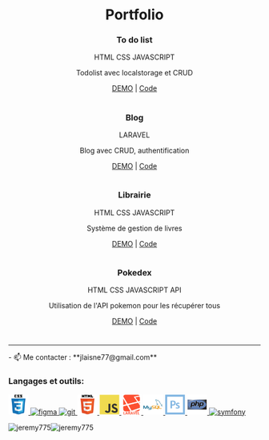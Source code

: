 <h1 align="center">Portfolio</h1>

<p align="center">
    <h3 align="center">To do list</h6>
    <p align="center">HTML CSS JAVASCRIPT</p>
    <p align="center">Todolist avec localstorage et CRUD</p>
    <p align="center">
      <a href="https://jeremy775.github.io/ToDoList/">DEMO</a>  |
      <a href="https://github.com/Jeremy775/ToDoList">Code</a>
      <h1></h1>
    </p>
</p>
<p align="center">
    <h3 align="center">Blog</h6>
    <p align="center">LARAVEL</p>
    <p align="center">Blog avec CRUD, authentification</p>
    <p align="center">
      <a href="https://jeremy775.github.io/CityzenBlog/">DEMO</a>  |
      <a href="https://github.com/Jeremy775/CityzenBlog/">Code</a>
  <h1></h1>
    </p>
</p>
<p align="center">
    <h3 align="center">Librairie</h6>
    <p align="center">HTML CSS JAVASCRIPT</p>
    <p align="center">Système de gestion de livres</p>
    <p align="center">
      <a href="https://jeremy775.github.io/library_app/">DEMO</a>  |
      <a href="https://github.com/Jeremy775/library_app">Code</a>
  <h1></h1>
    </p>
</p>
<p align="center">
    <h3 align="center">Pokedex</h6>
    <p align="center">HTML CSS JAVASCRIPT API</p>
    <p align="center">Utilisation de l'API pokemon pour les récupérer tous</p>
    <p align="center">
      <a href="https://jeremy775.github.io/Pokedex/">DEMO</a>  |
      <a href="https://github.com/Jeremy775/Pokedex">Code</a>
  <h1></h1>
    </p>
</p>

<hr/>
- 📫 Me contacter : **jlaisne77@gmail.com**

<h3 align="left">Langages et outils:</h3>
<p align="left"> <a href="https://www.w3schools.com/css/" target="_blank" rel="noreferrer"> <img src="https://raw.githubusercontent.com/devicons/devicon/master/icons/css3/css3-original-wordmark.svg" alt="css3" width="40" height="40"/> </a> <a href="https://www.figma.com/" target="_blank" rel="noreferrer"> <img src="https://www.vectorlogo.zone/logos/figma/figma-icon.svg" alt="figma" width="40" height="40"/> </a> <a href="https://git-scm.com/" target="_blank" rel="noreferrer"> <img src="https://www.vectorlogo.zone/logos/git-scm/git-scm-icon.svg" alt="git" width="40" height="40"/> </a> <a href="https://www.w3.org/html/" target="_blank" rel="noreferrer"> <img src="https://raw.githubusercontent.com/devicons/devicon/master/icons/html5/html5-original-wordmark.svg" alt="html5" width="40" height="40"/> </a> <a href="https://developer.mozilla.org/en-US/docs/Web/JavaScript" target="_blank" rel="noreferrer"> <img src="https://raw.githubusercontent.com/devicons/devicon/master/icons/javascript/javascript-original.svg" alt="javascript" width="40" height="40"/> </a> <a href="https://laravel.com/" target="_blank" rel="noreferrer"> <img src="https://raw.githubusercontent.com/devicons/devicon/master/icons/laravel/laravel-plain-wordmark.svg" alt="laravel" width="40" height="40"/> </a> <a href="https://www.mysql.com/" target="_blank" rel="noreferrer"> <img src="https://raw.githubusercontent.com/devicons/devicon/master/icons/mysql/mysql-original-wordmark.svg" alt="mysql" width="40" height="40"/> </a> <a href="https://www.photoshop.com/en" target="_blank" rel="noreferrer"> <img src="https://raw.githubusercontent.com/devicons/devicon/master/icons/photoshop/photoshop-line.svg" alt="photoshop" width="40" height="40"/> </a> <a href="https://www.php.net" target="_blank" rel="noreferrer"> <img src="https://raw.githubusercontent.com/devicons/devicon/master/icons/php/php-original.svg" alt="php" width="40" height="40"/> </a> <a href="https://symfony.com" target="_blank" rel="noreferrer"> <img src="https://symfony.com/logos/symfony_black_03.svg" alt="symfony" width="40" height="40"/> </a> </p>

<p align="left"><img align="left" src="https://github-readme-stats.vercel.app/api/top-langs?username=jeremy775&show_icons=true&locale=en&layout=compact" alt="jeremy775" /><img align="left" src="https://github-readme-streak-stats.herokuapp.com/?user=jeremy775&" alt="jeremy775" /></p>
